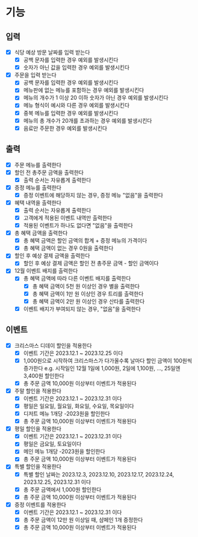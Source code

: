 # 기능
## 입력
- [x] 식당 예상 방문 날짜를 입력 받는다
    - [x] 공백 문자를 입력한 경우 예외를 발생시킨다
    - [x] 숫자가 아닌 값을 입력한 경우 예외를 발생시킨다
- [x] 주문을 입력 받는다
    - [x] 공백 문자를 입력한 경우 예외를 발생시킨다
    - [x] 메뉴판에 없는 메뉴를 포함하는 경우 예외를 발생시킨다
    - [x] 메뉴의 개수가 1 이상 20 이하 숫자가 아닌 경우 예외를 발생시킨다
    - [x] 메뉴 형식이 예시와 다른 경우 예외를 발생시킨다
    - [x] 중복 메뉴를 입력한 경우 예외를 발생시킨다
    - [x] 메뉴의 총 개수가 20개를 초과하는 경우 예외를 발생시킨다
    - [x] 음료만 주문한 경우 예외를 발생시킨다

## 출력
- [x] 주문 메뉴를 출력한다
- [x] 할인 전 총주문 금액을 출력한다
    - [x] 출력 순서는 자유롭게 출력한다
- [x] 증정 메뉴를 출력한다
    - [x] 증정 이벤트에 해당하지 않는 경우, 증정 메뉴 "없음"을 출력한다
- [x] 혜택 내역을 출력한다
    - [x] 출력 순서는 자유롭게 출력한다
    - [x] 고객에게 적용된 이벤트 내역만 출력한다
    - [x] 적용된 이벤트가 하나도 없다면 "없음"을 출력한다
- [x] 총 혜택 금액을 출력한다
    - [x] 총 혜택 금액은 할인 금액의 합계 + 증정 메뉴의 가격이다
    - [x] 총 혜택 금액이 없는 경우 0원을 출력한다
- [x] 할인 후 예상 결제 금액을 출력한다
    - [x] 할인 후 예상 결제 금액은 할인 전 총주문 금액 - 할인 금액이다
- [x] 12월 이벤트 배지를 출력한다
    - [x] 총 혜택 금액에 따라 다른 이벤트 배지를 출력한다
        - [x] 총 혜택 금액이 5천 원 이상인 경우 별을 출력한다
        - [x] 총 혜택 금액이 1만 원 이상인 경우 트리를 출력한다
        - [x] 총 혜택 금액이 2만 원 이상인 경우 산타를 출력한다
    - [x] 이벤트 배지가 부여되지 않는 경우, "없음"을 출력한다

## 이벤트
- [x] 크리스마스 디데이 할인을 적용한다
    - [x] 이벤트 기간은 2023.12.1 ~ 2023.12.25 이다
    - [x] 1,000원으로 시작하여 크리스마스가 다가올수록 날마다 할인 금액이 100원씩 증가한다
      e.g. 시작일인 12월 1일에 1,000원, 2일에 1,100원, ..., 25일엔 3,400원 할인한다
    - [x] 총 주문 금액 10,000원 이상부터 이벤트가 적용된다
- [x] 주말 할인을 적용한다
    - [x] 이벤트 기간은 2023.12.1 ~ 2023.12.31 이다
    - [x] 평일은 일요일, 월요일, 화요일, 수요일, 목요일이다
    - [x] 디저트 메뉴 1개당 -2023원을 할인한다
    - [x] 총 주문 금액 10,000원 이상부터 이벤트가 적용된다
- [x] 평일 할인을 적용한다
    - [x] 이벤트 기간은 2023.12.1 ~ 2023.12.31 이다
    - [x] 평일은 금요일, 토요일이다
    - [x] 메인 메뉴 1개당 -2023원을 할인한다
    - [x] 총 주문 금액 10,000원 이상부터 이벤트가 적용된다
- [x] 특별 할인을 적용한다
    - [x] 특별 할인 날짜는 2023.12.3, 2023.12.10, 2023.12.17, 2023.12.24, 2023.12.25, 2023.12.31 이다
    - [x] 총 주문 금액에서 1,000원 할인한다
    - [x] 총 주문 금액 10,000원 이상부터 이벤트가 적용된다
- [x]  증정 이벤트를 적용한다
    - [x] 이벤트 기간은 2023.12.1 ~ 2023.12.31 이다
    - [x] 총 주문 금액이 12만 원 이상일 때, 샴페인 1개 증정한다
    - [x] 총 주문 금액 10,000원 이상부터 이벤트가 적용된다